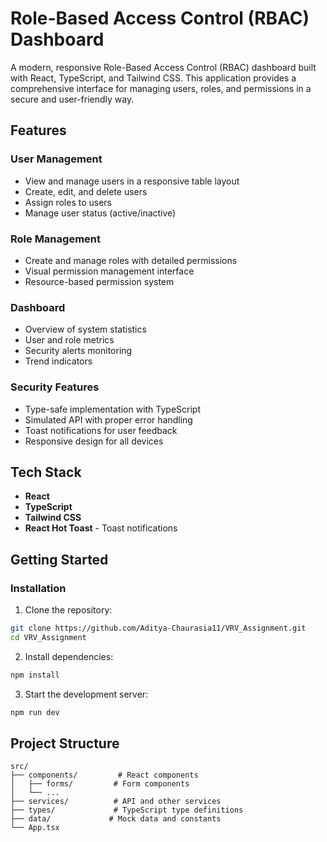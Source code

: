 # Role-Based Access Control (RBAC) Dashboard

A modern, responsive Role-Based Access Control (RBAC) dashboard built with React, TypeScript, and Tailwind CSS. This application provides a comprehensive interface for managing users, roles, and permissions in a secure and user-friendly way.





## Features

### User Management
- View and manage users in a responsive table layout
- Create, edit, and delete users
- Assign roles to users
- Manage user status (active/inactive)

### Role Management
- Create and manage roles with detailed permissions
- Visual permission management interface
- Resource-based permission system

### Dashboard
- Overview of system statistics
- User and role metrics
- Security alerts monitoring
- Trend indicators

### Security Features
- Type-safe implementation with TypeScript
- Simulated API with proper error handling
- Toast notifications for user feedback
- Responsive design for all devices

## Tech Stack

- **React** 
- **TypeScript** 
- **Tailwind CSS** 
- **React Hot Toast** - Toast notifications

## Getting Started

### Installation

1. Clone the repository:
```bash
git clone https://github.com/Aditya-Chaurasia11/VRV_Assignment.git
cd VRV_Assignment
```

2. Install dependencies:
```bash
npm install
```

3. Start the development server:
```bash
npm run dev
```

## Project Structure

```
src/
├── components/         # React components
│   ├── forms/         # Form components
│   └── ...           
├── services/          # API and other services
├── types/             # TypeScript type definitions
├── data/             # Mock data and constants
└── App.tsx           
```

